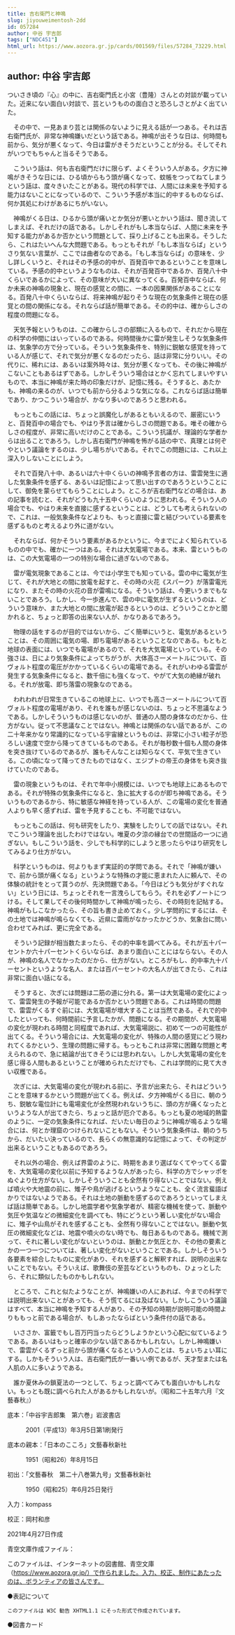 ```yaml
---
title: 吉右衛門と神鳴
slug: jiyouweimentosh-2dd
id: 057284
author: 中谷 宇吉郎
tags: ["NDC451"]
html_url: https://www.aozora.gr.jp/cards/001569/files/57284_73229.html
---
```


## author: 中谷 宇吉郎

ついさき頃の『心』の中に、吉右衛門氏と小宮（豊隆）さんとの対談が載っていた。近来にない面白い対談で、芸というものの面白さと恐ろしさとがよく出ていた。

　その中で、一見あまり芸とは関係のないように見える話が一つある。それは吉右衛門氏が、非常な神鳴嫌いだという話である。神鳴が出そうな日は、何時間も前から、気分が悪くなって、今日は雷がきそうだということが分る。そしてそれがいつでもちゃんと当るそうである。

　こういう話は、何も吉右衛門だけに限らず、よくそういう人がある。夕方に神鳴がきそうな日には、ひる頃からもう頭が痛くなって、蚊帳をつってねてしまうという話は、度々きいたことがある。現代の科学では、人間には未来を予知する能力はないことになっているので、こういう予感が本当に的中するものならば、何か其処にわけがあるにちがいない。

　神鳴がくる日は、ひるから頭が痛いとか気分が悪いとかいう話は、聞き流してしまえば、それだけの話である。しかしそれがもし本当ならば、人間に未来を予知する能力があるか否かという問題として、採り上げることも出来る。そうしたら、これはたいへんな大問題である。もっともそれが「もし本当ならば」というさり気ない言葉が、ここでは曲者なのである。「もし本当ならば」の意味を、少し詳しくいうと、それはその予感の的中が、百発百中であるということを意味している。予感の的中というようなものは、それが百発百中であるか、百発八十中くらいであるかによって、その意味が大いに異なってくる。百発百中ならば、何か未来の神鳴の現象と、現在の感覚との間に、一本の因果関係があることになる。百発八十中くらいならば、将来神鳴が起りそうな現在の気象条件と現在の感覚との間の関係になる。それならば話が簡単である。その的中は、確からしさの程度の問題になる。

　天気予報というものは、この確からしさの部類に入るもので、それだから現在の科学の仲間にはいっているのである。何時間後かに雷が発生しそうな気象条件は、気象学の方で分っている。そういう気象条件を、特別に鋭敏な感覚を持っている人が感じて、それで気分が悪くなるのだったら、話は非常に分りいい。その代りに、稀れには、あるいは案外時々は、気分が悪くなっても、その後に神鳴がこないこともあるはずである。しかしそういう場合はとかく忘れてしまいやすいもので、本当に神鳴が来た時の印象だけが、記憶に残る。そうすると、あたかも、神鳴の来るのが、いつでも前から分るような気になる。これならば話は簡単であり、かつこういう場合が、かなり多いのであろうと思われる。

　もっともこの話には、ちょっと誤魔化しがあるともいえるので、厳密にいうと、百発百中の場合でも、やはり予言は確からしさの問題である。唯その確からしさの程度が、非常に高いだけのことである。こういう抗議が、理論的な学者からは出ることであろう。しかし吉右衛門が神鳴を怖がる話の中で、真理とは何ぞやという議論をするのは、少し場ちがいである。それでこの問題には、これ以上深入りしないことにしよう。



　それで百発八十中、あるいは六十中くらいの神鳴予言者の方は、雷雲発生に適した気象条件を感ずる、あるいは記憶によって思い出すのであろうということにして、御免を蒙らせてもらうことにしよう。ところが吉右衛門などの場合は、あの記事を読むと、それがどうも九十五中くらいのように思われる。そういう人の場合でも、やはり未来を直接に感ずるということは、どうしても考えられないので、これは、一般気象条件などよりも、もっと直接に雷と結びついている要素を感ずるものと考えるより外に道がない。

　それならば、何かそういう要素があるかというに、今までによく知られているものの中でも、確かに一つはある。それは大気電場である。本来、雷というものは、この大気電場の一つの特別な場合に過ぎないのである。

　雷が電気現象であることは、今では小学生でも知っている。雲の中に電気が生じて、それが大地との間に放電を起すと、その時の火花《スパーク》が落雷電光になり、またその時の火花の音が雷鳴になる。そういう話は、今更いうまでもないことであろう。しかし、今一歩進んで、雲の中に電気が生ずるというのは、どういう意味か、また大地との間に放電が起きるというのは、どういうことかと聞かれると、ちょっと即答の出来ない人が、かなりあるであろう。

　物理の話をするのが目的ではないから、ごく簡単にいうと、電気があるということは、その周囲に電気の場、即ち電場があるということなのである。もともと地球の表面には、いつでも電場があるので、それを大気電場といっている。その強さは、日により気象条件によってちがうが、大体高さ一メートルについて、百ヴォルト程度の電圧がかかっているくらいの電場である。それがいわゆる雷雲が発生する気象条件になると、数千倍にも強くなって、やがて大気の絶縁が破れる。それが放電、即ち落雷の現象なのである。

　われわれが日常生きているこの地球上に、いつでも高さ一メートルについて百ヴォルト程度の電場があり、それを誰もが感じないのは、ちょっと不思議なようである。しかしそういうものは感じないのが、普通の人間の身体なのだから、仕方がない。従って不思議なことではない。神鳴とは関係のない話であるが、この二十年来かなり常識的になっている宇宙線というものは、非常に小さい粒子が恐ろしい速度で空から降ってきているものである。それが毎秒数十個も人間の身体を突き抜けているのであるが、誰もそんなことは知らなくて、平気で生きている。この頃になって降ってきたものではなく、エジプトの帝王の身体をも突き抜けていたのである。

　雷の現象というものは、それで年中小規模には、いつでも地球上にあるものである。それが特殊の気象条件になると、急に拡大するのが即ち神鳴である。そういうものであるから、特に敏感な神経を持っている人が、この電場の変化を普通人よりも早く感ずれば、雷を予見することも、不可能ではない。

　もっともこの話は、何も研究をしたり、実験をしたりしての話ではない。それでこういう理論を出したわけではない。唯夏の夕涼の縁台での世間話の一つに過ぎない。もしこういう話を、少しでも科学的にしようと思ったらやはり研究をしてみるより仕方がない。



　科学というものは、何よりもまず実証的の学問である。それで「神鳴が嫌いで、前から頭が痛くなる」というような特殊の才能に恵まれた人に頼んで、その体験の統計をとって貰うのが、先決問題である。「今日はどうも気分がすぐれない」という日には、ちょっとそれを一言洩らしてもらう。それを必ずノートにつける。そして果してその後何時間かして神鳴が鳴ったら、その時刻を記帖する。神鳴がもしこなかったら、その旨も書き止めておく。少し学問的にするには、その土地では神鳴が鳴らなくても、近県に雷雨がなかったかどうか、気象台に問い合わせてみれば、更に完全である。

　そういう記録が相当数たまったら、その的中率を調べてみる。それが五十パーセントか六十パーセントくらいならば、あまり面白いことにはならない。その人が、神鳴の名人でなかったのだから、仕方がない。ところがもし、的中率九十パーセントというような名人、または百パーセントの大名人が出てきたら、これは非常に面白い話になる。

　そうすると、次ぎには問題は二筋の道に分れる。第一は大気電場の変化によって、雷雲発生の予報が可能であるか否かという問題である。これは時間の問題で、雷雲がくるすぐ前には、大気電場が増大することは当然である。それで的中したといっても、何時間前に予言したかが、問題になる。その期間が、大気電場の変化が現われる時間と同程度であれば、大気電場説に、初めて一つの可能性が出てくる。そういう場合には、大気電場の変化が、特殊の人間の感覚にどう現われてくるかという、生理の問題に帰する。もっともこれは非常に困難な問題と考えられるので、急に結論が出てきそうには思われない。しかし大気電場の変化を感じ得る人間もあるということが確められただけでも、これは学問的に見て大きい収穫である。

　次ぎには、大気電場の変化が現われる前に、予言が出来たら、それはどういうことを意味するかという問題が出てくる。例えば、夕方神鳴がくる日に、朝のうち、鋭敏な電位計にも電場変化が全然現われないうちに、頭の方が痛くなったというような人が出てきたら、ちょっと話が厄介である。もっとも夏の地域的熱雷のように、一定の気象条件になれば、だいたい毎日のように神鳴が鳴るような場合には、何とか理窟のつけられないこともない。そういう気象条件は、朝のうちから、だいたい決っているので、長らくの無意識的な記憶によって、その判定が出来るということもあるのであろう。

　それ以外の場合、例えば界雷のように、時期をあまり選ばなくてやってくる雷を、大気電場の変化以前に予知するような人があったら、科学の方でシャッポをぬぐより仕方がない。しかしそういうことも全然有り得ないことではない。例えば噴火や大地震の前に、雉子や鳥が逃げるというようなことも、全く流言蜚語ばかりではないようである。それは土地の脈動を感ずるのであろうといってしまえば話は簡単である。しかし地震学者や気象学者が、精密な機械を使って、脈動や気圧や気温などの微細変化を調べても、特にどうという著しい変化がない場合に、雉子や山鳥がそれを感ずることも、全然有り得ないことではない。脈動や気圧の微細変化などは、地震や噴火のない時でも、毎日あるものである。機械で測って、それに著しい変化がないというのは、脈動とか気圧とか、その他の要素とかの一つ一つについては、著しい変化がないということである。しかしそういう各要素を綜合したものに変化があり、それを感ずると解釈すれば、説明の出来ないことでもない。そういえば、歌舞伎の至芸などというものも、ひょっとしたら、それに類似したものかもしれない。



　ところで、これと似たようなことが、神鳴嫌いの人にあれば、今までの科学では説明出来ないことがあっても、そう慌てるには及ばない。しかしこういう議論はすべて、本当に神鳴を予知する人があり、その予知の時期が説明可能の時間よりももっと前である場合が、もしあったならばという条件付の話である。

　いささか、富籤でもし百万円当ったらどうしようかという心配に似ているようである。あるいはもっと確率の少ない話であるかもしれない。しかし神鳴嫌いで、雷雲がくるずっと前から頭が痛くなるという人のことは、ちょいちょい耳にする。しかもそういう人は、吉右衛門氏が一番いい例であるが、天才型または名人肌の人に多いようである。

　誰か夏休みの鎖夏法の一つとして、ちょっと調べてみても面白いかもしれない。もっとも既に調べられた人があるかもしれないが。（昭和二十五年六月『文藝春秋』）













底本：「中谷宇吉郎集　第六巻」岩波書店

　　　2001（平成13）年3月5日第1刷発行

底本の親本：「日本のこころ」文藝春秋新社

　　　1951（昭和26）年8月15日

初出：「文藝春秋　第二十八巻第九号」文藝春秋新社

　　　1950（昭和25）年6月25日発行

入力：kompass

校正：岡村和彦

2021年4月27日作成

青空文庫作成ファイル：

このファイルは、インターネットの図書館、青空文庫（https://www.aozora.gr.jp/）で作られました。入力、校正、制作にあたったのは、ボランティアの皆さんです。











●表記について


	このファイルは W3C 勧告 XHTML1.1 にそった形式で作成されています。







●図書カード